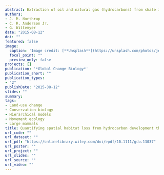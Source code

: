 ```yaml
---
abstract: Extraction of oil and natural gas (hydrocarbons) from shale is increasing rapidly in North America, with documented impacts to native species and ecosystems. With shale oil and gas resources on nearly every continent, this development is set to become a major driver of global land‐use change. It is increasingly critical to quantify spatial habitat loss driven by this development to implement effective mitigation strategies and develop habitat offsets. Habitat selection is a fundamental ecological process, influencing both individual fitness and population‐level distribution on the landscape. Examinations of habitat selection provide a natural means for understanding spatial impacts. We examined the impact of natural gas development on habitat selection patterns of mule deer on their winter range in Colorado. We fit resource selection functions in a Bayesian hierarchical framework, with habitat availability defined using a movement‐based modeling approach. Energy development drove considerable alterations to deer habitat selection patterns, with the most substantial impacts manifested as avoidance of well pads with active drilling to a distance of at least 800 m. Deer displayed more nuanced responses to other infrastructure, avoiding pads with active production and roads to a greater degree during the day than night. In aggregate, these responses equate to alteration of behavior by human development in over 50% of the critical winter range in our study area during the day and over 25% at night. Compared to other regions, the topographic and vegetative diversity in the study area appear to provide refugia that allow deer to behaviorally mediate some of the impacts of development. This study, and the methods we employed, provides a template for quantifying spatial take by industrial activities in natural areas and the results offer guidance for policy makers, mangers, and industry when attempting to mitigate habitat loss due to energy development.
authors:
- J. M. Northrup
- C. R. Anderson Jr. 
- G. Wittemyer
date: "2015-08-12"
doi: ""
featured: false
image:
  caption: 'Image credit: [**Unsplash**](https://unsplash.com/photos/jdD8gXaTZsc)'
  focal_point: ""
  preview_only: false
projects: []
publication: '*Global Change Biology*'
publication_short: ""
publication_types:
- "2"
publishDate: "2015-08-12"
slides: ""
summary: 
tags:
- Land-use change
- Conservation biology
- Hierarchical models
- Movement ecology
- Large mammals
title: Quantifying spatial habitat loss from hydrocarbon development through assessing habitat selection patterns of mule deer
url_code: ""
url_dataset: ""
url_pdf: "https://onlinelibrary.wiley.com/doi/epdf/10.1111/gcb.13037"
url_poster: ""
url_project: ""
url_slides: ""
url_source: ""
url_video: ""
---
```



